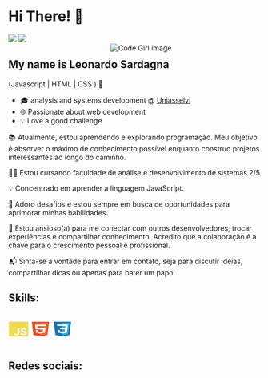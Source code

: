 
<h1>Hi There! 👋</h1>

<div> 
  <a href="https://www.instagram.com/leo_sardagna/" target="_blank"><img src="https://img.shields.io/badge/-Instagram-%23E4405F?style=for-the-badge&logo=instagram&logoColor=white" target="_blank"></a>
  <a href="https://www.linkedin.com/in/leonardosardagna/" target="_blank"><img src="https://img.shields.io/badge/-LinkedIn-%230077B5?style=for-the-badge&logo=linkedin&logoColor=white" target="_blank"></a> 
</div>

<img align="right" alt="Code Girl image" src="./codeGirl.jpg"  width="300px"/>

## My name is Leonardo Sardagna

(Javascript | HTML | CSS ) 🚀

- 🎓 analysis and systems development @ [Uniasselvi]([https://portal.ufpel.edu.br/](https://portal.uniasselvi.com.br/))
- 🌐 Passionate about web development
- 💡 Love a good challenge

<p>📚 Atualmente, estou aprendendo e explorando programação. Meu objetivo é absorver o máximo de conhecimento possível enquanto construo projetos interessantes ao longo do caminho. </p>
<p>👨‍🎓 Estou cursando faculdade de análise e desenvolvimento de sistemas 2/5</p>
<p>💡 Concentrado em aprender a linguagem JavaScript.</p>
<p>🚀 Adoro desafios e estou sempre em busca de oportunidades para aprimorar minhas habilidades.</p>
<p>🤝 Estou ansioso(a) para me conectar com outros desenvolvedores, trocar experiências e compartilhar conhecimento. Acredito que a colaboração é a chave para o crescimento pessoal e profissional.</p>
<p>📬 Sinta-se à vontade para entrar em contato, seja para discutir ideias, compartilhar dicas ou apenas para bater um papo.</p>
<h2>Skills:</h2>
<div style="display: inline_block"><br>
  <img align="center" alt="Leo-Js" height="30" width="40" src="https://raw.githubusercontent.com/devicons/devicon/master/icons/javascript/javascript-plain.svg">
  <img align="center" alt="Leo-HTML" height="30" width="40" src="https://raw.githubusercontent.com/devicons/devicon/master/icons/html5/html5-original.svg">
  <img align="center" alt="Leo-CSS" height="30" width="40" src="https://raw.githubusercontent.com/devicons/devicon/master/icons/css3/css3-original.svg">
</div> 
<br>
<h2>Redes sociais: </h2>

